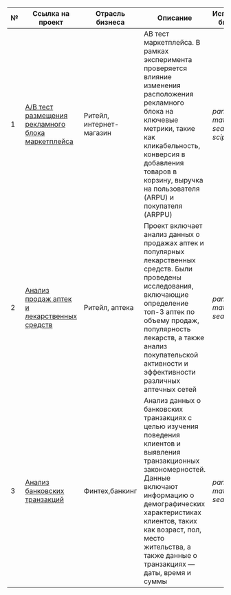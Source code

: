 № | Ссылка на проект | Отрасль бизнеса | Описание | Используемые библиотеки | Презентация проекта 
---|---|---|---|---|---
1 | [A/B тест размещения рекламного блока маркетплейса](https://github.com/a08037/Portfolio_Dmitry_Frolov/tree/main/AB_test)| Ритейл, интернет-магазин | AB тест маркетплейса. В рамках эксперимента проверяется влияние изменения расположения рекламного блока на ключевые метрики, такие как кликабельность, конверсия в добавления товаров в корзину, выручка на пользователя (ARPU) и покупателя (ARPPU) | *pandas, numpy, matplotlib, seaborn, plotly, scipy* | [Презентация "A/B тест размещения рекламного блока маркетплейса"](https://github.com/a08037/Portfolio_Dmitry_Frolov/blob/main/AB_test/AB%20test.pptx)
2 | [Анализ продаж аптек и лекарственных средств](https://github.com/a08037/Portfolio_Dmitry_Frolov/tree/main/AB_test) |  Ритейл, аптека | Проект включает анализ данных о продажах аптек и популярных лекарственных средств. Были проведены исследования, включающие определение топ-3 аптек по объему продаж, популярность лекарств, а также анализ покупательской активности и эффективности различных аптечных сетей |  *pandas, numpy, matplotlib, seaborn, scipy* | [Презентация "Анализ продаж аптек и лекарственных средств"](https://github.com/a08037/Portfolio_Dmitry_Frolov/blob/main/AB_test/AB%20test.pptx)
3 | [Анализ банковских транзакций](https://github.com/a08037/Portfolio_Dmitry_Frolov/tree/main/AB_test) | Финтех,банкинг | Анализ данных о банковских транзакциях с целью изучения поведения клиентов и выявления транзакционных закономерностей. Данные включают информацию о демографических характеристиках клиентов, таких как возраст, пол, место жительства, а также данные о транзакциях — даты, время и суммы | *pandas, numpy, matplotlib, seaborn, scipy* | [Презентация"Анализ банковских транзакций"](https://github.com/a08037/Portfolio_Dmitry_Frolov/blob/main/AB_test/AB%20test.pptx)

